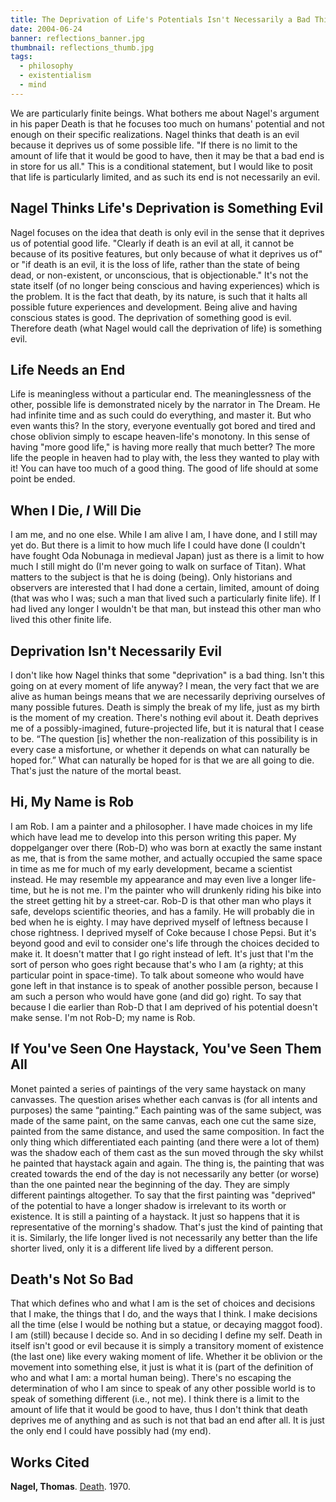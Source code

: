 ```yaml
---
title: The Deprivation of Life's Potentials Isn't Necessarily a Bad Thing
date: 2004-06-24
banner: reflections_banner.jpg
thumbnail: reflections_thumb.jpg
tags:
  - philosophy
  - existentialism
  - mind
---
```


We are particularly finite beings.  What bothers me about Nagel's argument in
his paper Death is that he focuses too much on humans' potential and not enough
on their specific realizations.  Nagel thinks that death is an evil because it
deprives us of some possible life.  "If there is no limit to the amount of life
that it would be good to have, then it may be that a bad end is in store for us
all."  This is a conditional statement, but I would like to posit that life is
particularly limited, and as such its end is not necessarily an evil.


Nagel Thinks Life's Deprivation is Something Evil
-------------------------------------------------

Nagel focuses on the idea that death is only evil in the sense that it deprives
us of potential good life.  "Clearly if death is an evil at all, it cannot be
because of its positive features, but only because of what it deprives us of"
or "if death is an evil, it is the loss of life, rather than the state of being
dead, or non-existent, or unconscious, that is objectionable."  It's not the
state itself (of no longer being conscious and having experiences) which is the
problem.  It is the fact that death, by its nature, is such that it halts all
possible future experiences and development.  Being alive and having conscious
states is good.  The deprivation of something good is evil.  Therefore death
(what Nagel would call the deprivation of life) is something evil.


Life Needs an End
-----------------

Life is meaningless without a particular end.  The meaninglessness of the other,
possible life is demonstrated nicely by the narrator in The Dream.   He had
infinite time and as such could do everything, and master it.  But who even
wants this?  In the story, everyone eventually got bored and tired and chose
oblivion simply to escape heaven-life's monotony.  In this sense of
having "more good life," is having more really that much better?  The more life
the people in heaven had to play with, the less they wanted to play with it!
You can have too much of a good thing.  The good of life should at some point
be ended.


When I Die, *I* Will Die
------------------------

I am me, and no one else.  While I am alive I am, I have done, and I still may
yet do.  But there is a limit to how much life I could have done (I couldn't
have fought Oda Nobunaga in medieval Japan) just as there is a limit to how
much I still might do (I'm never going to walk on surface of Titan).  What
matters to the subject is that he is doing (being).  Only historians and
observers are interested that I had done a certain, limited, amount of doing
(that was who I was; such a man that lived such a particularly finite life). If
I had lived any longer I wouldn't be that man, but instead this other man who
lived this other finite life.


Deprivation Isn't Necessarily Evil
----------------------------------

I don't like how Nagel thinks that some "deprivation" is a bad thing.  Isn't
this going on at every moment of life anyway?  I mean, the very fact that we
are alive as human beings means that we are necessarily depriving ourselves of
many possible futures.  Death is simply the break of my life, just as my birth
is the moment of my creation.  There's nothing evil about it.  Death deprives
me of a possibly-imagined, future-projected life, but it is natural that I
cease to be.  “The question [is] whether the non-realization of this
possibility is in every case a misfortune, or whether it depends on what can
naturally be hoped for.”  What can naturally be hoped for is that we are all
going to die.  That's just the nature of the mortal beast.


Hi, My Name is Rob
------------------

I am Rob.  I am a painter and a philosopher.  I have made choices in my life
which have lead me to develop into this person writing this paper.  My
doppelganger over there (Rob-D) who was born at exactly the same instant as me,
that is from the same mother, and actually occupied the same space in time as
me for much of my early development, became a scientist instead.  He may
resemble my appearance and may even live a longer life-time, but he is not me.
I'm the painter who will drunkenly riding his bike into the street getting hit
by a street-car.  Rob-D is that other man who plays it safe, develops
scientific theories, and has a family.  He will probably die in bed when he is
eighty.  I may have deprived myself of leftness because I chose rightness.  I
deprived myself of Coke because I chose Pepsi.  But it's beyond good and evil
to consider one's life through the choices decided to make it.  It doesn't
matter that I go right instead of left.  It's just that I'm the sort of person
who goes right because that's who I am (a righty; at this particular point in
space-time).  To talk about someone who would have gone left in that instance
is to speak of another possible person, because I am such a person who would
have gone (and did go) right.  To say that because I die earlier than Rob-D
that I am deprived of his potential doesn't make sense.  I'm not Rob-D; my name
is Rob.


If You've Seen One Haystack, You've Seen Them All
-------------------------------------------------

Monet painted a series of paintings of the very same haystack on many canvasses.
The question arises whether each canvas is (for all intents and purposes) the
same “painting.”  Each painting was of the same subject, was made of the same
paint, on the same canvas, each one cut the same size, painted from the same
distance, and used the same composition.  In fact the only thing which
differentiated each painting (and there were a lot of them) was the shadow each
of them cast as the sun moved through the sky whilst he painted that haystack
again and again.  The thing is, the painting that was created towards the end
of the day is not necessarily any better (or worse) than the one painted near
the beginning of the day.  They are simply different paintings altogether.  To
say that the first painting was "deprived" of the potential to have a longer
shadow is irrelevant to its worth or existence.  It is still a painting of a
haystack.  It just so happens that it is representative of the morning's
shadow.  That's just the kind of painting that it is.  Similarly, the life
longer lived is not necessarily any better than the life shorter lived, only it
is a different life lived by a different person.


Death's Not So Bad
------------------

That which defines who and what I am is the set of choices and decisions that I
make, the things that I do, and the ways that I think.  I make decisions all
the time (else I would be nothing but a statue, or decaying maggot food).  I
am (still) because I decide so.  And in so deciding I define my self.  Death in
itself isn't good or evil because it is simply a transitory moment of
existence (the last one) like every waking moment of life.  Whether it be
oblivion or the movement into something else, it just is what it is (part of
the definition of who and what I am:  a mortal human being).  There's no
escaping the determination of who I am since to speak of any other possible
world is to speak of something different (i.e., not me).  I think there is a
limit to the amount of life that it would be good to have, thus I don't think
that death deprives me of anything and as such is not that bad an end after
all.  It is just the only end I could have possibly had (my end).


Works Cited
-----------

**Nagel, Thomas**. [Death](https://rintintin.colorado.edu/~vancecd/phil150/Nagel.pdf). 1970.

